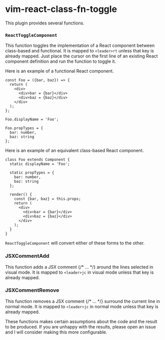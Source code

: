 # vim-react-class-fn-toggle

This plugin provides several functions.

### `ReactToggleComponent`
This function toggles the implementation of a React component
between class-based and functional.
It is mapped to `<leader>rt` unless that key is already mapped.
Just place the cursor on the first line of an existing
React component definition and run the function to toggle it.

Here is an example of a functional React component.
````
const Foo = ({bar, baz}) => {
  return (
    <div>
      <div>bar = {bar}</div>
      <div>baz = {baz}</div>
    </div>
  );
};

Foo.displayName = 'Foo';

Foo.propTypes = {
  bar: number,
  baz: string
};
````

Here is an example of an equivalent class-based React component.
````
class Foo extends Component {
  static displayName = 'Foo';

  static propTypes = {
    bar: number,
    baz: string
  };

  render() {
    const {bar, baz} = this.props;
    return (
      <div>
        <div>bar = {bar}</div>
        <div>baz = {baz}</div>
      </div>
    );
  }
}
````

`ReactToggleComponent` will convert either of these forms to the other.

### JSXCommentAdd
This function adds a JSX comment {/* ... */}
around the lines selected in visual mode.
It is mapped to `<leader>jc` in visual mode
unless that key is already mapped.

### JSXCommentRemove
This function removes a JSX comment {/* ... */}
surround the current line in normal mode.
It is mapped to `<leader>jc` in normal mode
unless that key is already mapped.

These functions makes certain assumptions about the code
and the result to be produced.
If you are unhappy with the results, please open an issue and
I will consider making this more configurable.
